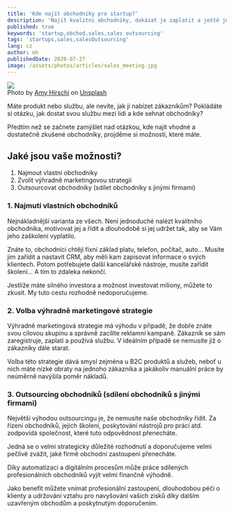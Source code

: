 ```yaml
---
title: 'Kde najít obchodníky pro startup?'
description: 'Najít kvalitní obchodníky, dokázat je zaplatit a ještě je umět uřídit, to je extrémně náročná disciplína. Zkusme se zamyslet, jak na to jít lépe a chytřeji.'
published: true
keywords: 'startup,obchod,sales,sales outsourcing'
tags: 'startups,sales,salesOutsourcing'
lang: cz
author: mh
publishedDate: 2020-07-27
image: /assets/photos/articles/sales_meeting.jpg
---
```


<div class="img-box-right">
    <img src="/assets/photos/articles/sales_meeting.jpg" />
    <br />
    <span class="img-caption">Photo by <a href="https://unsplash.com/@amyhirschi?utm_source=unsplash&amp;utm_medium=referral&amp;utm_content=creditCopyText">Amy Hirschi</a> on <a href="https://unsplash.com/s/photos/meeting?utm_source=unsplash&amp;utm_medium=referral&amp;utm_content=creditCopyText">Unsplash</a></>
</div>

Máte produkt nebo službu, ale nevíte, jak ji nabízet zákazníkům?
Pokládáte si otázku, jak dostat svou službu mezi lidi a
kde sehnat obchodníky?

Předtím než se začnete zamýšlet nad otázkou, kde najít vhodné
a dostatečně zkušené obchodníky, projděme si možnosti, které máte.

## Jaké jsou vaše možnosti?
1. Najmout vlastní obchodníky
2. Zvolit výhradně marketingovou strategii
3. Outsourcovat obchodníky (sdílet obchodníky s jinými firmami)

### 1. Najmutí vlastních obchodníků 

Nejnákladnější varianta ze všech. Není jednoduché nalézt
kvalitního obchodníka, motivovat jej a řídit a dlouhodobě
si jej udržet tak, aby se Vám jeho zaškolení vyplatilo.

Znáte to, obchodníci chtějí fixní základ platu,
telefon, počítač, auto… Musíte jim zařídit a nastavit CRM,
aby měli kam zapisovat informace o svých klientech.
Potom potřebujete další kancelářské nástroje, musíte zařídit školení…
A tím to zdaleka nekončí.

Jestliže máte silného investora a možnost
investovat miliony, můžete to zkusit. My tuto cestu
rozhodně nedoporučujeme.

### 2. Volba výhradně marketingové strategie

Výhradně marketingová strategie má výhodu v případě, že
dobře znáte svou cílovou skupinu a správně zacílíte reklamní
kampaně. Zákazník se sám zaregistruje, zaplatí a používá službu.
V ideálním případě se nemusíte již o zákazníky dále starat.

Volba této strategie dává smysl zejména u B2C produktů a služeb,
neboť u nich máte nízké obraty na jednoho zákazníka a
jakákoliv manuální práce by neúměrně navýšila poměr nákladů.

### 3. Outsourcing obchodníků (sdílení obchodníků s jinými firmami)

Největší výhodou outsourcingu je, že nemusíte naše obchodníky
řídit. Za řízení obchodníků, jejich školení, poskytování nástrojů
pro práci atd. zodpovídá společnost, které tuto odpovědnost
přenecháte.

Jedná se o velmi strategicky důležité rozhodnutí a doporučujeme
velmi pečlivě zvážit, jaké firmě obchodní zastoupení přenecháte.

Díky automatizaci a digitálním procesům může práce sdílených
profesionálních obchodníků vyjít velmi finančně výhodně.

Jako benefit můžete vnímat profesionální zastoupení, dlouhodobou
péči o klienty a udržování vztahu pro navyšování vašich zisků
díky dalším uzavřeným obchodům a poskytnutým doporučením. 
